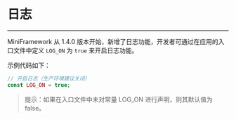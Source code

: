 # 日志

---

MiniFramework 从 1.4.0 版本开始，新增了日志功能，开发者可通过在应用的入口文件中定义 `LOG_ON` 为 `true` 来开启日志功能。

示例代码如下：

```php
// 开启日志（生产环境建议关闭）
const LOG_ON = true;
```

> 提示：如果在入口文件中未对常量 LOG\_ON 进行声明，则其默认值为 false。
